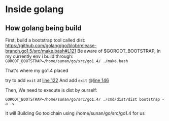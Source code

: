 # Inside golang 

## How golang being build
First, build a bootstrap tool called dist:
https://github.com/golang/go/blob/release-branch.go1.5/src/make.bash#L121
Be aware of $GOROOT_BOOTSTRAP, In my currently env i build through:
```GOROOT_BOOTSTRAP=/home/sunan/go/src/go1.4/ ./make.bash```

That's where my go1.4 placed

try to add ```exit``` at [line 122](https://github.com/golang/go/blob/release-branch.go1.5/src/make.bash#L122)
And add ```exit``` @[line 146](https://github.com/golang/go/blob/release-branch.go1.5/src/make.bash#L146)

Then, We need to execute is dist by ourself:

```GOROOT_BOOTSTRAP=/home/sunan/go/src/go1.4/ ./cmd/dist/dist bootstrap -a -v```

It will Building Go toolchain using /home/sunan/go/src/go1.4 for us



